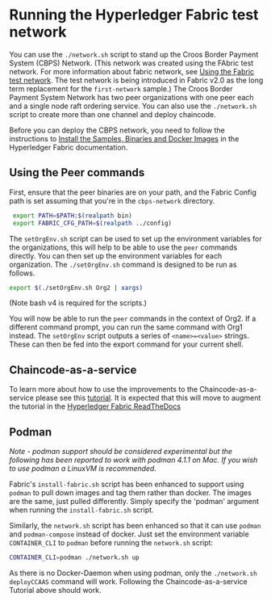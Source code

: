 # Running the Hyperledger Fabric test network

You can use the `./network.sh` script to stand up the Croos Border Payment System (CBPS) Network. (This network was created using the FAbric test network. For more information about fabric network, see [Using the Fabric test network](https://hyperledger-fabric.readthedocs.io/en/latest/test_network.html). The test network is being introduced in Fabric v2.0 as the long term replacement for the `first-network` sample.) The Croos Border Payment System Network has two peer organizations with one peer each and a single node raft ordering service. You can also use the `./network.sh` script to create more than one channel and deploy chaincode. 

Before you can deploy the CBPS network, you need to follow the instructions to [Install the Samples, Binaries and Docker Images](https://hyperledger-fabric.readthedocs.io/en/latest/install.html) in the Hyperledger Fabric documentation.

## Using the Peer commands

First, ensure that the peer binaries are on your path, and the Fabric Config path is set assuming that you're in the `cbps-network` directory.

```bash
 export PATH=$PATH:$(realpath bin)
 export FABRIC_CFG_PATH=$(realpath ../config)
```

The `setOrgEnv.sh` script can be used to set up the environment variables for the organizations, this will help to be able to use the `peer` commands directly. You can then set up the environment variables for each organization. The `./setOrgEnv.sh` command is designed to be run as follows.

```bash
export $(./setOrgEnv.sh Org2 | xargs)
```

(Note bash v4 is required for the scripts.)

You will now be able to run the `peer` commands in the context of Org2. If a different command prompt, you can run the same command with Org1 instead.
The `setOrgEnv` script outputs a series of `<name>=<value>` strings. These can then be fed into the export command for your current shell.

## Chaincode-as-a-service

To learn more about how to use the improvements to the Chaincode-as-a-service please see this [tutorial](.//cbps-network../CHAINCODE_AS_A_SERVICE_TUTORIAL.md). It is expected that this will move to augment the tutorial in the [Hyperledger Fabric ReadTheDocs](https://hyperledger-fabric.readthedocs.io/en/release-2.4/cc_service.html)


## Podman

*Note - podman support should be considered experimental but the following has been reported to work with podman 4.1.1 on Mac. If you wish to use podman a LinuxVM is recommended.*

Fabric's `install-fabric.sh` script has been enhanced to support using `podman` to pull down images and tag them rather than docker. The images are the same, just pulled differently. Simply specify the 'podman' argument when running the `install-fabric.sh` script. 

Similarly, the `network.sh` script has been enhanced so that it can use `podman` and `podman-compose` instead of docker. Just set the environment variable `CONTAINER_CLI` to `podman` before running the `network.sh` script:

```bash
CONTAINER_CLI=podman ./network.sh up
````

As there is no Docker-Daemon when using podman, only the `./network.sh deployCCAAS` command will work. Following the Chaincode-as-a-service Tutorial above should work. 


